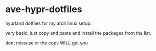 # ave-hypr-dotfiles
hyprland dotfiles for my arch linux setup.    

very basic, just copy and paste and install the packages from the list.    

dont missuse or the cops WILL get you
